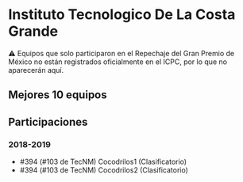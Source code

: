 # Instituto Tecnologico De La Costa Grande

:warning: Equipos que solo participaron en el Repechaje del Gran Premio de México no están registrados oficialmente en el ICPC, por lo que no aparecerán aquí.

## Mejores 10 equipos


## Participaciones

### 2018-2019

- #394 (#103 de TecNM) Cocodrilos1 (Clasificatorio)
- #394 (#103 de TecNM) Cocodrilos2 (Clasificatorio)




